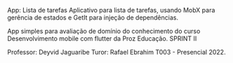 App: Lista de tarefas
Aplicativo para lista de tarefas, usando MobX para gerência de estados e GetIt para injeção de dependências.

App simples para avaliação de domínio do conhecimento do curso Desenvolvimento mobile com flutter da Proz Educação.
SPRINT II

Professor: Deyvid Jaguaribe
Turor: Rafael Ebrahim
T003 - Presencial 2022.
